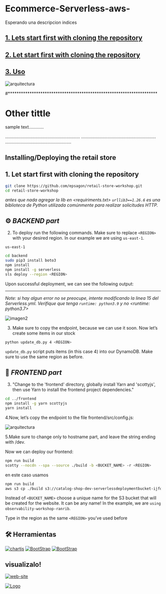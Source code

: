# Ecommerce-Serverless-aws-


Esperando una descripcion
indices
## [1. Lets start first with cloning the repository](#1-let-start-first-with-cloning-the-repository)
## [2. Let start first with cloning the repository](#2-let-start-first-with-cloning-the-repository)
## [3. Uso](#3-uso)

![arquitectura](https://epsagon.awsworkshop.io/images/welcome/architecture.png)


#*********************************************************************



# Other tittle
sample text............

............................................................
............................................................
.....................................................


## Installing/Deploying the retail store

## 1. Let start first with cloning the repository

```bash
git clone https://github.com/epsagon/retail-store-workshop.git
cd retail-store-workshop  
```
*antes que nada agregar la lib en <requiriments.txt>  `urllib3==1.26.6` es una biblioteca de Python utilizada comúnmente para realizar solicitudes HTTP.*
## ⚙️ *BACKEND part*

2. To deploy run the following commands. Make sure to replace `<REGION>` with your desired region. In our example we are using ```us-east-1```.

```plaintext
us-east-1
```

```bash
cd backend
sudo pip3 install boto3
npm install
npm install -g serverless
sls deploy --region <REGION> 
```
Upon successful deployment, we can see the following output:
___
*Note: si hay algun error no se preocupe, intente modificando la linea 15 del Serverless.yml. Verifique que tenga   `runtime: python3.9` y no <runtime: python3.7>*

![imagen2](https://epsagon.awsworkshop.io/images/prerequisites/sls_deploy.png)

3. Make sure to copy the endpoint, because we can use it soon.
    Now let’s create some items in our stock
```bash 
python update_db.py 4 <REGION>
```
`update_db.py` script puts items (in this case 4) into our DynamoDB. Make sure to use the same region as before.

## 🔷 *FRONTEND part*

3. "Change to the 'frontend' directory, globally install Yarn and 'scottyjs', then use Yarn to install the frontend project dependencies."
```bash 
cd ../frontend
npm install -g yarn scottyjs
yarn install
```
4.Now, let’s copy the endpoint to the file frontend/src/config.js:

![arquitectura](https://epsagon.awsworkshop.io/images/prerequisites/configjs.png)

5.Make sure to change only to hostname part, and leave the string ending with /dev.

  Now we can deploy our frontend:

```bash 
npm run build
scotty --nocdn --spa --source ./build -b <BUCKET_NAME> -r <REGION>

```
en este caso usamos
```bash 
npm run build
aws s3 cp ./build s3://catalog-shop-dev-serverlessdeploymentbucket-ijfqa9bzlgwu --recursive
```

Instead of `<BUCKET_NAME>` choose a unique name for the S3 bucket that will be created for the website. It can be any name! In the example, we are `using observability-workshop-ranrib`.

Type in the region as the same `<REGION>` you’ve used before

## 🛠 Herramientas
[![chartjs](https://img.shields.io/badge/Chart.js-FE777B?style=for-the-badge&logo=chart.js&logoColor=white)](https://www.chartjs.org/docs/latest/)
[![BootStrap](https://img.shields.io/badge/Vue.js-42B883?style=for-the-badge&logo=vue.js&logoColor=white)](https://vuejs.org/)
[![BootStrap](https://img.shields.io/badge/BootStrap-7952B3?style=for-the-badge&logo=bootstrap&logoColor=white)](https://getbootstrap.com/)


## visualizalo!

[![web-site](https://img.shields.io/badge/ver-sitio_web-pink?style=for-the-badge&logo=github&logoColor=white)](https://alicenon.github.io/mini-crud-cat/)



[![Logo](https://alicenon.github.io/portafolio/assets/img/portfolio/crud-cat-1.png)](https://alicenon.github.io/mini-crud-cat/)
